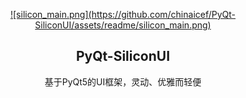<p align="center">  

  <a href="#">
    ![silicon_main.png](https://github.com/chinaicef/PyQt-SiliconUI/assets/readme/silicon_main.png)
  </a>
  
  <h2 align="center">PyQt-SiliconUI</h2>
  <p align="center">基于PyQt5的UI框架，灵动、优雅而轻便</p>
  
</p>   



